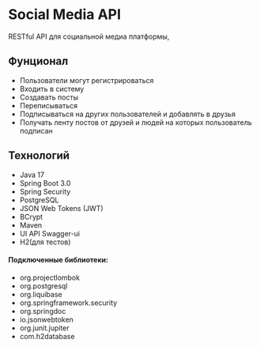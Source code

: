 # Social Media API
RESTful API для социальной медиа платформы, 

## Фунционал
* Пользователи могут регистрироваться
* Входить в систему 
* Создавать посты
* Переписываться
* Подписываться на других пользователей и добавлять в друзья 
* Получать ленту постов от друзей и людей на которых пользователь подписан

## Технологий
* Java 17
* Spring Boot 3.0
* Spring Security
* PostgreSQL
* JSON Web Tokens (JWT)
* BCrypt
* Maven
* UI API Swagger-ui
* H2(для тестов)

#### Подключенные библиотеки:
+ org.projectlombok
+ org.postgresql
+ org.liquibase
+ org.springframework.security
+ org.springdoc
+ io.jsonwebtoken
+ org.junit.jupiter
+ com.h2database

## 